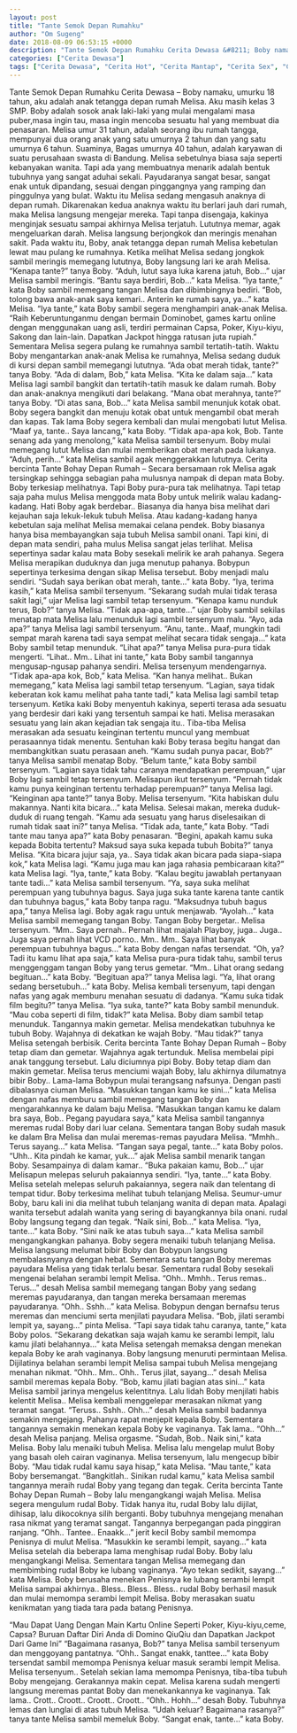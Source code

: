 ```yaml
---
layout: post
title: "Tante Semok Depan Rumahku"
author: "Om Sugeng"
date: 2018-08-09 06:53:15 +0000
description: "Tante Semok Depan Rumahku Cerita Dewasa &#8211; Boby namaku, umurku 18 tahun, aku adalah anak tetangga depan rumah Melisa. Aku masih kelas 3 SMP. Boby adalah sosok anak laki-laki yang mulai mengalami..."
categories: ["Cerita Dewasa"]
tags: ["Cerita Dewasa", "Cerita Hot", "Cerita Mantap", "Cerita Sex", "Cinta Hanya Nafsu", "Cinta Terlarang"]
---
```



Tante Semok Depan Rumahku
Cerita Dewasa &#8211; Boby namaku, umurku 18 tahun, aku adalah anak tetangga depan rumah Melisa. Aku masih kelas 3 SMP. Boby adalah sosok anak laki-laki yang mulai mengalami masa puber,masa ingin tau, masa ingin mencoba sesuatu hal yang membuat dia penasaran.
Melisa umur 31 tahun, adalah seorang ibu rumah tangga, mempunyai dua orang anak yang satu umurnya 2 tahun dan yang satu umurnya 6 tahun. Suaminya, Bagas umurnya 40 tahun, adalah karyawan di suatu perusahaan swasta di Bandung. Melisa sebetulnya biasa saja seperti kebanyakan wanita. Tapi ada yang membuatnya menarik adalah bentuk tubuhnya yang sangat aduhai sekali. Payudaranya sangat besar, sangat enak untuk dipandang, sesuai dengan pinggangnya yang ramping dan pinggulnya yang bulat.
Waktu itu Melisa sedang mengasuh anaknya di depan rumah. Dikarenakan kedua anaknya waktu itu berlari jauh dari rumah, maka Melisa langsung mengejar mereka. Tapi tanpa disengaja, kakinya menginjak sesuatu sampai akhirnya Melisa terjatuh. Lututnya memar, agak mengeluarkan darah. Melisa langsung berjongkok dan meringis menahan sakit. Pada waktu itu, Boby, anak tetangga depan rumah Melisa kebetulan lewat mau pulang ke rumahnya. Ketika melihat Melisa sedang jongkok sambil meringis memegang lututnya, Boby langsung lari ke arah Melisa.
&#8220;Kenapa tante?&#8221; tanya Boby.
&#8220;Aduh, lutut saya luka karena jatuh, Bob&#8230;&#8221; ujar Melisa sambil meringis.
&#8220;Bantu saya berdiri, Bob&#8230;&#8221; kata Melisa.
&#8220;Iya tante,&#8221; kata Boby sambil memegang tangan Melisa dan dibimbingnya bediri.
&#8220;Bob, tolong bawa anak-anak saya kemari.. Anterin ke rumah saya, ya&#8230;&#8221; kata Melisa.
&#8220;Iya tante,&#8221; kata Boby sambil segera menghampiri anak-anak Melisa.
“Raih Keberuntunganmu dengan bermain Dominobet, games kartu online dengan menggunakan uang asli, terdiri permainan Capsa, Poker, Kiyu-kiyu, Sakong dan lain-lain. Dapatkan Jackpot hingga ratusan juta rupiah.”
Sementara Melisa segera pulang ke rumahnya sambil tertatih-tatih. Waktu Boby mengantarkan anak-anak Melisa ke rumahnya, Melisa sedang duduk di kursi depan sambil memegangi lututnya.
&#8220;Ada obat merah tidak, tante?&#8221; tanya Boby.
&#8220;Ada di dalam, Bob,&#8221; kata Melisa.
&#8220;Kita ke dalam saja&#8230;&#8221; kata Melisa lagi sambil bangkit dan tertatih-tatih masuk ke dalam rumah.
Boby dan anak-anaknya mengikuti dari belakang.
&#8220;Mana obat merahnya, tante?&#8221; tanya Boby.
&#8220;Di atas sana, Bob&#8230;&#8221; kata Melisa sambil menunjuk kotak obat.
Boby segera bangkit dan menuju kotak obat untuk mengambil obat merah dan kapas. Tak lama Boby segera kembali dan mulai mengobati lutut Melisa.
&#8220;Maaf ya, tante.. Saya lancang,&#8221; kata Boby.
&#8220;Tidak apa-apa kok, Bob. Tante senang ada yang menolong,&#8221; kata Melisa sambil tersenyum.
Boby mulai memegang lutut Melisa dan mulai memberikan obat merah pada lukanya.
&#8220;Aduh, perih&#8230;&#8221; kata Melisa sambil agak menggerakkan lututnya.
Cerita bercinta Tante Bohay Depan Rumah &#8211; Secara bersamaan rok Melisa agak tersingkap sehingga sebagian paha mulusnya nampak di depan mata Boby. Boby terkesiap melihatnya. Tapi Boby pura-pura tak melihatnya. Tapi tetap saja paha mulus Melisa menggoda mata Boby untuk melirik walau kadang-kadang. Hati Boby agak berdebar.. Biasanya dia hanya bisa melihat dari kejauhan saja lekuk-lekuk tubuh Melisa. Atau kadang-kadang hanya kebetulan saja melihat Melisa memakai celana pendek.
Boby biasanya hanya bisa membayangkan saja tubuh Melisa sambil onani. Tapi kini, di depan mata sendiri, paha mulus Melisa sangat jelas terlihat. Melisa sepertinya sadar kalau mata Boby sesekali melirik ke arah pahanya. Segera Melisa merapikan duduknya dan juga menutup pahanya. Bobypun sepertinya terkesima dengan sikap Melisa tersebut. Boby menjadi malu sendiri.
&#8220;Sudah saya berikan obat merah, tante&#8230;&#8221; kata Boby.
&#8220;Iya, terima kasih,&#8221; kata Melisa sambil tersenyum.
&#8220;Sekarang sudah mulai tidak terasa sakit lagi,&#8221; ujar Melisa lagi sambil tetap tersenyum.
&#8220;Kenapa kamu nunduk terus, Bob?&#8221; tanya Melisa.
&#8220;Tidak apa-apa, tante&#8230;&#8221; ujar Boby sambil sekilas menatap mata Melisa lalu menunduk lagi sambil tersenyum malu.
&#8220;Ayo, ada apa?&#8221; tanya Melisa lagi sambil tersenyum.
&#8220;Anu, tante.. Maaf, mungkin tadi sempat marah karena tadi saya sempat melihat secara tidak sengaja&#8230;&#8221; kata Boby sambil tetap menunduk.
&#8220;Lihat apa?&#8221; tanya Melisa pura-pura tidak mengerti.
&#8220;Lihat.. Mm.. Lihat ini tante,&#8221; kata Boby sambil tangannya mengusap-ngusap pahanya sendiri. Melisa tersenyum mendengarnya.
&#8220;Tidak apa-apa kok, Bob,&#8221; kata Melisa.
&#8220;Kan hanya melihat.. Bukan memegang,&#8221; kata Melisa lagi sambil tetap tersenyum.
&#8220;Lagian, saya tidak keberatan kok kamu melihat paha tante tadi,&#8221; kata Melisa lagi sambil tetap tersenyum.
Ketika kaki Boby menyentuh kakinya, seperti terasa ada sesuatu yang berdesir dari kaki yang tersentuh sampai ke hati. Melisa merasakan sesuatu yang lain akan kejadian tak sengaja itu.. Tiba-tiba Melisa merasakan ada sesuatu keinginan tertentu muncul yang membuat perasaannya tidak menentu. Sentuhan kaki Boby terasa begitu hangat dan membangkitkan suatu perasaan aneh.
&#8220;Kamu sudah punya pacar, Bob?&#8221; tanya Melisa sambil menatap Boby.
&#8220;Belum tante,&#8221; kata Boby sambil tersenyum.
&#8220;Lagian saya tidak tahu caranya mendapatkan perempuan,&#8221; ujar Boby lagi sambil tetap tersenyum. Melisapun ikut tersenyum.
&#8220;Pernah tidak kamu punya keinginan tertentu terhadap perempuan?&#8221; tanya Melisa lagi.
&#8220;Keinginan apa tante?&#8221; tanya Boby. Melisa tersenyum.
&#8220;Kita habiskan dulu makannya. Nanti kita bicara&#8230;&#8221; kata Melisa.
Selesai makan, mereka duduk-duduk di ruang tengah.
&#8220;Kamu ada sesuatu yang harus diselesaikan di rumah tidak saat ini?&#8221; tanya Melisa.
&#8220;Tidak ada, tante,&#8221; kata Boby.
&#8220;Tadi tante mau tanya apa?&#8221; kata Boby penasaran.
&#8220;Begini, apakah kamu suka kepada Bobita tertentu? Maksud saya suka kepada tubuh Bobita?&#8221; tanya Melisa.
&#8220;Kita bicara jujur saja, ya.. Saya tidak akan bicara pada siapa-siapa kok,&#8221; kata Melisa lagi.
&#8220;Kamu juga mau kan jaga rahasia pembicaraan kita?&#8221; kata Melisa lagi.
&#8220;Iya, tante,&#8221; kata Boby.
&#8220;Kalau begitu jawablah pertanyaan tante tadi&#8230;&#8221; kata Melisa sambil tersenyum.
&#8220;Ya, saya suka melihat perempuan yang tubuhnya bagus. Saya juga suka tante karena tante cantik dan tubuhnya bagus,&#8221; kata Boby tanpa ragu.
&#8220;Maksudnya tubuh bagus apa,&#8221; tanya Melisa lagi. Boby agak ragu untuk menjawab.
&#8220;Ayolah&#8230;&#8221; kata Melisa sambil memegang tangan Boby. Tangan Boby bergetar.. Melisa tersenyum.
&#8220;Mm.. Saya pernah.. Pernah lihat majalah Playboy, juga.. Juga.. Juga saya pernah lihat VCD porno.. Mm.. Mm.. Saya lihat banyak perempuan tubuhnya bagus&#8230;&#8221; kata Boby dengan nafas tersendat.
&#8220;Oh, ya? Tadi itu kamu lihat apa saja,&#8221; kata Melisa pura-pura tidak tahu, sambil terus menggenggam tangan Boby yang terus gemetar.
&#8220;Mm.. Lihat orang sedang begituan&#8230;&#8221; kata Boby.
&#8220;Begituan apa?&#8221; tanya Melisa lagi.
&#8220;Ya, lihat orang sedang bersetubuh&#8230;&#8221; kata Boby.
Melisa kembali tersenyum, tapi dengan nafas yang agak memburu menahan sesuatu di dadanya.
&#8220;Kamu suka tidak film begitu?&#8221; tanya Melisa.
&#8220;Iya suka, tante?&#8221; kata Boby sambil menunduk.
&#8220;Mau coba seperti di film, tidak?&#8221; kata Melisa.
Boby diam sambil tetap menunduk. Tangannya makin gemetar. Melisa mendekatkan tubuhnya ke tubuh Boby. Wajahnya di dekatkan ke wajah Boby.
&#8220;Mau tidak?&#8221; tanya Melisa setengah berbisik.
Cerita bercinta Tante Bohay Depan Rumah &#8211; Boby tetap diam dan gemetar. Wajahnya agak tertunduk. Melisa membelai pipi anak tanggung tersebut. Lalu diciumnya pipi Boby. Boby tetap diam dan makin gemetar. Melisa terus menciumi wajah Boby, lalu akhirnya dilumatnya bibir Boby.. Lama-lama Bobypun mulai terangsang nafsunya. Dengan pasti dibalasnya ciuman Melisa.
&#8220;Masukkan tangan kamu ke sini&#8230;&#8221; kata Melisa dengan nafas memburu sambil memegang tangan Boby dan mengarahkannya ke dalam baju Melisa.
&#8220;Masukkan tangan kamu ke dalam bra saya, Bob.. Pegang payudara saya,&#8221; kata Melisa sambil tangannya meremas rudal Boby dari luar celana.
Sementara tangan Boby sudah masuk ke dalam Bra Melisa dan mulai meremas-remas payudara Melisa.
&#8220;Mmhh.. Terus sayang&#8230;&#8221; kata Melisa.
&#8220;Tangan saya pegal, tante&#8230;&#8221; kata Boby polos.
&#8220;Uhh.. Kita pindah ke kamar, yuk&#8230;&#8221; ajak Melisa sambil menarik tangan Boby. Sesampainya di dalam kamar..
&#8220;Buka pakaian kamu, Bob&#8230;&#8221; ujar Melisapun melepas seluruh pakaiannya sendiri.
&#8220;Iya, tante&#8230;&#8221; kata Boby.
Melisa setelah melepas seluruh pakaiannya, segera naik dan telentang di tempat tidur. Boby terkesima melihat tubuh telanjang Melisa. Seumur-umur Boby, baru kali ini dia melihat tubuh telanjang wanita di depan mata. Apalagi wanita tersebut adalah wanita yang sering di bayangkannya bila onani. rudal Boby langsung tegang dan tegak.
&#8220;Naik sini, Bob&#8230;&#8221; kata Melisa.
&#8220;Iya, tante&#8230;&#8221; kata Boby.
&#8220;Sini naik ke atas tubuh saya&#8230;&#8221; kata Melisa sambil mengangkangkan pahanya.
Boby segera menaiki tubuh telanjang Melisa. Melisa langsung melumat bibir Boby dan Bobypun langsung membalasnyanya dengan hebat. Sementara satu tangan Boby meremas payudara Melisa yang tidak terlalu besar. Sementara rudal Boby sesekali mengenai belahan serambi lempit Melisa.
&#8220;Ohh.. Mmhh.. Terus remas.. Terus&#8230;&#8221; desah Melisa sambil memegang tangan Boby yang sedang meremas payudaranya, dan tangan mereka bersamaan meremas payudaranya.
&#8220;Ohh.. Sshh&#8230;&#8221; kata Melisa. Bobypun dengan bernafsu terus meremas dan menciumi serta menjilati payudara Melisa.
&#8220;Bob, jilati serambi lempit ya, sayang&#8230;&#8221; pinta Melisa.
&#8220;Tapi saya tidak tahu caranya, tante,&#8221; kata Boby polos.
&#8220;Sekarang dekatkan saja wajah kamu ke serambi lempit, lalu kamu jilati belahannya&#8230;&#8221; kata Melisa setengah memaksa dengan menekan kepala Boby ke arah vaginanya.
Boby langsung menuruti permintaan Melisa. Dijilatinya belahan serambi lempit Melisa sampai tubuh Melisa mengejang menahan nikmat.
&#8220;Ohh.. Mm.. Ohh.. Terus jilat, sayang&#8230;&#8221; desah Melisa sambil meremas kepala Boby.
&#8220;Bob, kamu jilati bagian atas sini&#8230;&#8221; kata Melisa sambil jarinya mengelus kelentitnya.
Lalu lidah Boby menjilati habis kelentit Melisa.. Melisa kembali menggelepar merasakan nikmat yang teramat sangat.
&#8220;Teruss.. Sshh.. Ohh&#8230;&#8221; desah Melisa sambil badannya semakin mengejang.
Pahanya rapat menjepit kepala Boby. Sementara tangannya semakin menekan kepala Boby ke vaginanya. Tak lama..
&#8220;Ohh&#8230;&#8221; desah Melisa panjang. Melisa orgasme.
&#8220;Sudah, Bob.. Naik sini,&#8221; kata Melisa.
Boby lalu menaiki tubuh Melisa. Melisa lalu mengelap mulut Boby yang basah oleh cairan vaginanya. Melisa tersenyum, lalu mengecup bibir Boby.
&#8220;Mau tidak rudal kamu saya hisap,&#8221; kata Melisa.
&#8220;Mau tante,&#8221; kata Boby bersemangat.
&#8220;Bangkitlah.. Sinikan rudal kamu,&#8221; kata Melisa sambil tangannya meraih rudal Boby yang tegang dan tegak.
Cerita bercinta Tante Bohay Depan Rumah &#8211; Boby lalu mengangkangi wajah Melisa. Melisa segera mengulum rudal Boby. Tidak hanya itu, rudal Boby lalu dijilat, dihisap, lalu dikocoknya silih berganti. Boby tubuhnya mengejang menahan rasa nikmat yang teramat sangat. Tangannya berpegangan pada pinggiran ranjang.
&#8220;Ohh.. Tantee.. Enaakk&#8230;&#8221; jerit kecil Boby sambil memompa Penisnya di mulut Melisa.
&#8220;Masukkin ke serambi lempit, sayang&#8230;&#8221; kata Melisa setelah dia beberapa lama menghisap rudal Boby.
Boby lalu mengangkangi Melisa. Sementara tangan Melisa memegang dan membimbing rudal Boby ke lubang vaginanya.
&#8220;Ayo tekan sedikit, sayang&#8230;&#8221; kata Melisa.
Boby berusaha menekan Penisnya ke lubang serambi lempit Melisa sampai akhirnya.. Bless.. Bless.. Bless.. rudal Boby berhasil masuk dan mulai memompa serambi lempit Melisa. Boby merasakan suatu kenikmatan yang tiada tara pada batang Penisnya.

&#8220;Mau Dapat Uang Dengan Main Kartu Online Seperti Poker, Kiyu-kiyu,ceme, Capsa? Buruan Daftar Diri Anda di Domino QiuQiu dan Dapatkan Jackpot Dari Game Ini&#8221;
&#8220;Bagaimana rasanya, Bob?&#8221; tanya Melisa sambil tersenyum dan menggoyang pantatnya.
&#8220;Ohh.. Sangat enakk, tanttee&#8230;&#8221; kata Boby tersendat sambil memompa Penisnya keluar masuk serambi lempit Melisa.
Melisa tersenyum.. Setelah sekian lama memompa Penisnya, tiba-tiba tubuh Boby mengejang. Gerakannya makin cepat. Melisa karena sudah mengerti langsung meremas pantat Boby dan menekankannya ke vaginanya. Tak lama.. Crott.. Croott.. Croott.. Croott..
&#8220;Ohh.. Hohh&#8230;&#8221; desah Boby. Tubuhnya lemas dan lunglai di atas tubuh Melisa.
&#8220;Udah keluar? Bagaimana rasanya?&#8221; tanya tante Melisa sambil memeluk Boby.
&#8220;Sangat enak, tante&#8230;&#8221; kata Boby.
